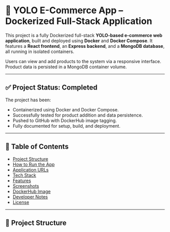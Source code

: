 # 🐳 YOLO E-Commerce App – Dockerized Full-Stack Application

This project is a fully Dockerized full-stack **YOLO-based e-commerce web application**, built and deployed using **Docker** and **Docker Compose**. It features a **React frontend**, an **Express backend**, and a **MongoDB database**, all running in isolated containers.

Users can view and add products to the system via a responsive interface. Product data is persisted in a MongoDB container volume.

---

## ✅ Project Status: Completed

The project has been:
- Containerized using Docker and Docker Compose.
- Successfully tested for product addition and data persistence.
- Pushed to GitHub with DockerHub image tagging.
- Fully documented for setup, build, and deployment.

---

## 📌 Table of Contents

- [Project Structure](#file_folder-project-structure)
- [How to Run the App](#rocket-how-to-run-the-app)
- [Application URLs](#globe_with_meridians-application-urls)
- [Tech Stack](#hammer_and_wrench-tech-stack)
- [Features](#sparkles-features)
- [Screenshots](#camera-screenshots)
- [DockerHub Image](#whale-dockerhub-image)
- [Developer Notes](#memo-developer-notes)
- [License](#page_facing_up-license)

---

## 📁 Project Structure

